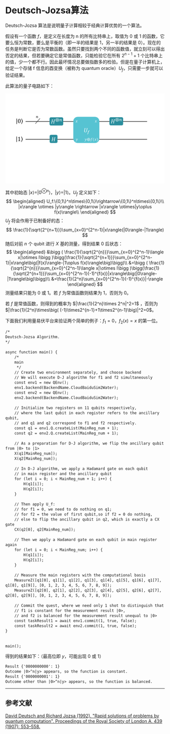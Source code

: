 # Deutsch-Jozsa算法

Deutsch-Jozsa 算法是说明量子计算相较于经典计算优势的一个算法。

假设有一个函数 $f$，是定义在长度为 n 的所有比特串上，取值为 0 或 1 的函数，它要么恒为常数，要么是平衡的（即一半的结果是 1，另一半的结果是 0）。现在的任务是判断它是否为常数函数。虽然只要找到两个不同的函数值，就立刻可以得出否定的结果，但若要确定它是常值函数，只能检验它在所有 $2^{n-1}+1$ 个比特串上的值，少一个都不行。因此最坏情况总要做指数多的检验。但是在量子计算机上，给定一个存储 f 信息的酉变换（被称为 quantum oracle）$U_f$，只需要一步就可以验证结果。

此算法的量子电路如下：

![avatar](PIC/circuit.png)

其中初始态 $|x\rangle=|0^{\otimes n}\rangle$，$|y\rangle=|1\rangle$。$U_f$ 定义如下：
$$
\begin{aligned}
U_f:\{0,1\}^n\times\{0,1\}\rightarrow\{0,1\}^n\times\{0,1\}\\
|x\rangle \otimes |y\rangle \rightarrow |x\rangle \otimes|y\oplus f(x)\rangle\\
\end{aligned}
$$
$U_f$ 将会作用于已制备好的态：
$$
\frac{1}{\sqrt{2^{n+1}}}\sum_{x=0}^{2^n-1}|x\rangle(|0\rangle-|1\rangle)
$$
随后对前 $n$ 个 qubit 进行 $X$ 基的测量，得到结果 0 后状态：
$$
\begin{aligned}
&\bigg ( \frac{1}{\sqrt{2^{n}}}\sum_{x=0}^{2^n-1}\langle x|\otimes I\bigg )\bigg(\frac{1}{\sqrt{2^{n+1}}}\sum_{x=0}^{2^n-1}|x\rangle\big(|f(x)\rangle-|1\oplus f(x)\rangle\big)\bigg)\\
&=\bigg ( \frac{1}{\sqrt{2^{n}}}\sum_{x=0}^{2^n-1}\langle x|\otimes I\bigg )\bigg(\frac{1}{\sqrt{2^{n+1}}}\sum_{x=0}^{2^n-1}(-1)^{f(x)}|x\rangle\big(|0\rangle-|1\rangle\big)\bigg)\\
&=\frac{1}{2^n}\sum_{x=0}^{2^n-1}(-1)^{f(x)}|-\rangle
\end{aligned}
$$
测量结果只能为 0 或 1。若 $f$ 为常值函数则结果为 1，否则为 0。

若 $f$ 是常值函数，则得到的概率为 $|\frac{1}{2^n}\times 2^n|^2=1$ ，否则为 $|\frac{1}{2^n}\times\big( (-1)\times2^{n-1}+1\times2^{n-1}\big)|^2=0$。

下面我们利用量易伏平台来验证两个简单的例子：$f_1=0$，$f_2(x) = x$ 的第一位。

```{.line-numbers, highlight=7}
/*
Deutsch-Jozsa Algorithm.
*/

async function main() {
    /*
    main
     */
    // Create two environment separately, and choose backend
    // We will execute D-J algorithm for f1 and f2 simultaneously
    const env1 = new QEnv();
    env1.backend(BackendName.CloudBaiduSim2Water);
    const env2 = new QEnv();
    env2.backend(BackendName.CloudBaiduSim2Water);

    // Initialize two registers on 11 qubits respectively,
    // where the last qubit in each register refers to the ancillary qubit,
    // and q1 and q2 correspond to f1 and f2 respectively.
    const q1 = env1.Q.createList(MainReg_num + 1);
    const q2 = env2.Q.createList(MainReg_num + 1);

    // As a preparation for D-J algorithm, we flip the ancillary qubit from |0> to |1>
    X(q1[MainReg_num]);
    X(q2[MainReg_num]);

    // In D-J algorithm, we apply a Hadamard gate on each qubit
    // in main register and the ancillary qubit
    for (let i = 0; i < MainReg_num + 1; i++) {
        H(q1[i]);
        H(q2[i]);
    }

    // Then apply U_f:
    // for f1 = 0, we need to do nothing on q1;
    // for f2 = the value of first qubit,so if f2 = 0 do nothing,
    // else to flip the ancillary qubit in q2, which is exactly a CX gate
    CX(q2[0], q2[MainReg_num]);

    // Then we apply a Hadamard gate on each qubit in main register again
    for (let i = 0; i < MainReg_num; i++) {
        H(q1[i]);
        H(q2[i]);
    }

    // Measure the main registers with the computational basis
    MeasureZ([q1[0], q1[1], q1[2], q1[3], q1[4], q1[5], q1[6], q1[7], q1[8], q1[9]], [0, 1, 2, 3, 4, 5, 6, 7, 8, 9]);
    MeasureZ([q2[0], q2[1], q2[2], q2[3], q2[4], q2[5], q2[6], q2[7], q2[8], q2[9]], [0, 1, 2, 3, 4, 5, 6, 7, 8, 9]);

    // Commit the quest, where we need only 1 shot to distinguish that
    // f1 is constant for the measurement result |0>,
    // and f2 is balanced for the measurement result unequal to |0>
    const taskResult1 = await env1.commit(1, true, false);
    const taskResult2 = await env2.commit(1, true, false);
}


main();
```

得到的结果如下：（最高位即 $y$，可能出现 0 或 1）
```
Result {'0000000000': 1}
Outcome |0>^n|y> appears, so the function is constant.
Result {'0000000001': 1}
Outcome other than |0>^n|y> appears, so the function is balanced.
```
---
## 参考文献
[David Deutsch and Richard Jozsa (1992). "Rapid solutions of problems by quantum computation". Proceedings of the Royal Society of London A. 439 (1907): 553–558.](https://royalsocietypublishing.org/doi/abs/10.1098/rspa.1992.0167)
